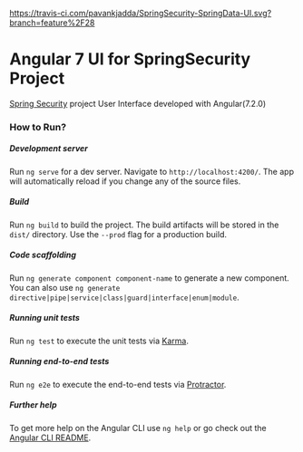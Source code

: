https://travis-ci.com/pavankjadda/SpringSecurity-SpringData-UI.svg?branch=feature%2F28

# Angular 7 UI for SpringSecurity Project

[Spring Security](https://github.com/pavankjadda/SpringSecurity-SpringData) project User Interface developed with Angular(7.2.0)


### How to  Run?
##### Development server

Run `ng serve` for a dev server. Navigate to `http://localhost:4200/`. The app will automatically reload if you change any of the source files.

##### Build

Run `ng build` to build the project. The build artifacts will be stored in the `dist/` directory. Use the `--prod` flag for a production build.

##### Code scaffolding

Run `ng generate component component-name` to generate a new component. You can also use `ng generate directive|pipe|service|class|guard|interface|enum|module`.

##### Running unit tests

Run `ng test` to execute the unit tests via [Karma](https://karma-runner.github.io).

##### Running end-to-end tests

Run `ng e2e` to execute the end-to-end tests via [Protractor](http://www.protractortest.org/).

##### Further help

To get more help on the Angular CLI use `ng help` or go check out the [Angular CLI README](https://github.com/angular/angular-cli/blob/master/README.md).
